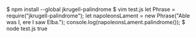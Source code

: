$ npm install --global jkrugell-palindrome
$ vim test.js
let Phrase = require("jkrugell-palindrome");
let napoleonsLament = new Phrase("Able was I, ere I saw Elba.");
console.log(napoleonsLament.palindrome());
$ node test.js
true